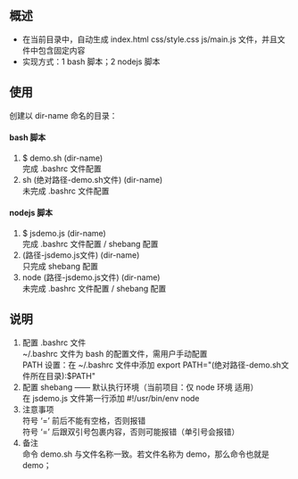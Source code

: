 ## 概述
- 在当前目录中，自动生成 index.html css/style.css js/main.js 文件，并且文件中包含固定内容
- 实现方式：1 bash 脚本；2 nodejs 脚本

## 使用
创建以 dir-name 命名的目录：

#### bash 脚本
1. $ demo.sh (dir-name) <br>
完成 .bashrc 文件配置
2. sh (绝对路径-demo.sh文件) (dir-name) <br>
未完成 .bashrc 文件配置

#### nodejs 脚本
1. $ jsdemo.js (dir-name) <br>
完成 .bashrc 文件配置 / shebang 配置
2. (路径-jsdemo.js文件) (dir-name) <br>
只完成 shebang 配置
3. node (路径-jsdemo.js文件) (dir-name) <br>
未完成 .bashrc 文件配置 / shebang 配置

## 说明
1. 配置 .bashrc 文件 <br>
~/.bashrc 文件为 bash 的配置文件，需用户手动配置 <br>
PATH 设置：在 ~/.bashrc 文件中添加 export PATH="(绝对路径-demo.sh文件所在目录):$PATH"
2. 配置 shebang —— 默认执行环境（当前项目：仅 node 环境 适用） <br>
在 jsdemo.js 文件第一行添加 #!/usr/bin/env node
3. 注意事项 <br>
符号 ‘=’ 前后不能有空格，否则报错 <br>
符号 ‘=’ 后跟双引号包裹内容，否则可能报错（单引号会报错）
4. 备注 <br>
命令 demo.sh 与文件名称一致。若文件名称为 demo，那么命令也就是 demo；
